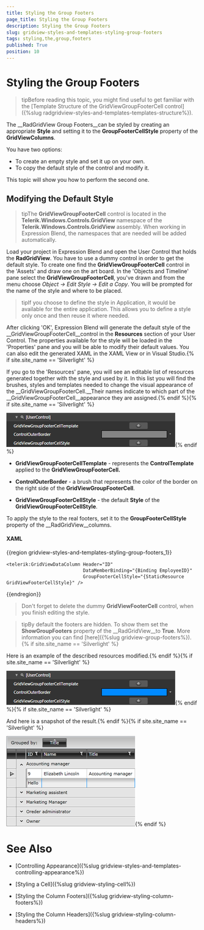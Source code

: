 ```yaml
---
title: Styling the Group Footers
page_title: Styling the Group Footers
description: Styling the Group Footers
slug: gridview-styles-and-templates-styling-group-footers
tags: styling,the,group,footers
published: True
position: 10
---
```


# Styling the Group Footers



>tipBefore reading this topic, you might find useful to get familiar with the [Template Structure of the GridViewGroupFooterCell control]({%slug radgridview-styles-and-templates-templates-structure%}).

The __RadGridView Group Footers__can be styled by creating an appropriate __Style__ and setting it to the __GroupFooterCellStyle__ property of the __GridViewColumns__. 

You have two options:

* To create an empty style and set it up on your own.
* To copy the default style of the control and modify it.

This topic will show you how to perform the second one.

## Modifying the Default Style

>tipThe __GridViewGroupFooterCell__ control is located in the __Telerik.Windows.Controls.GridView__ namespace of the __Telerik.Windows.Controls.GridView__ assembly. When working in Expression Blend, the namespaces that are needed will be added automatically.

Load your project in Expression Blend and open the User Control that holds the __RadGridView__. You have to use a dummy control in order to get the default style. To create one find the __GridViewGroupFooterCell__ control in the 'Assets' and draw one on the art board. In the 'Objects and Timeline' pane select the __GridViewGroupFooterCell__, you've drawn and from the menu choose *Object -> Edit Style -> Edit a Copy*. You will be prompted for the name of the style and where to be placed.

>tipIf you choose to define the style in Application, it would be available for the entire application. This allows you to define a style only once and then reuse it where needed.

After clicking 'OK', Expression Blend will generate the default style of the __GridViewGroupFooterCell__control in the __Resources__ section of your User Control. The properties available for the style will be loaded in the 'Properties' pane and you will be able to modify their default values. You can also edit the generated XAML in the XAML View or in Visual Studio.{% if site.site_name == 'Silverlight' %}

If you go to the 'Resources' pane, you will see an editable list of resources generated together with the style and used by it. In this list you will find the brushes, styles and templates needed to change the visual appearance of the __GridViewGroupFooterCell.__Their names indicate to which part of the __GridViewGroupFooterCell__appearance they are assigned.{% endif %}{% if site.site_name == 'Silverlight' %}

![](images/RadGridView_Styles_and_Templates_Styling_GridViewFooterCell_01.png){% endif %}

* __GridViewGroupFooterCellTemplate__ - represents the __ControlTemplate__ applied to the __GridViewGroupFooterCell.__

* __ControlOuterBorder__ - a brush that represents the color of the border on the right side of the __GridViewGroupFooterCell__.

* __GridViewGroupFooterCellStyle__ - the default __Style__ of the __GridViewGroupFooterCellStyle__.

To apply the style to the real footers, set it to the __GroupFooterCellStyle__ property of the __RadGridView__columns.

#### __XAML__

{{region gridview-styles-and-templates-styling-group-footers_1}}

	<telerik:GridViewDataColumn Header="ID"
                                DataMemberBinding="{Binding EmployeeID}"
                                GroupFooterCellStyle="{StaticResource GridViewFooterCellStyle}" />
{{endregion}}

>Don't forget to delete the dummy __GridViewFooterCell__ control, when you finish editing the style.

>tipBy default the footers are hidden. To show them set the __ShowGroupFooters__ property of the __RadGridView__to __True__. More information you can find [here]({%slug gridview-group-footers%}).{% if site.site_name == 'Silverlight' %}

Here is an example of the described resources modified.{% endif %}{% if site.site_name == 'Silverlight' %}

![](images/RadGridView_Styles_and_Templates_Styling_GridViewFooterCell_02.png){% endif %}{% if site.site_name == 'Silverlight' %}

And here is a snapshot of the result.{% endif %}{% if site.site_name == 'Silverlight' %}

![](images/RadGridView_Styles_and_Templates_Styling_GridViewFooterCell_03.png){% endif %}

# See Also

 * [Controlling Appearance]({%slug gridview-styles-and-templates-controlling-appearance%})

 * [Styling a Cell]({%slug gridview-styling-cell%})

 * [Styling the Column Footers]({%slug gridview-styling-column-footers%})

 * [Styling the Column Headers]({%slug gridview-styling-column-headers%})
